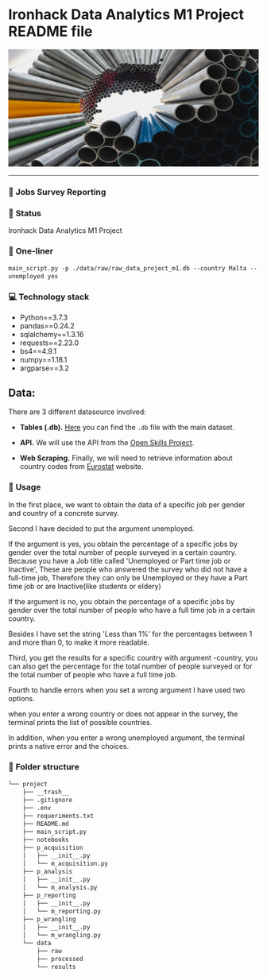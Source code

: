 # Ironhack Data Analytics M1 Project README file



![Image](notebooks/pipeline.jpg)

---



### :raising_hand: **Jobs Survey Reporting** 


### :baby: **Status**
Ironhack Data Analytics M1 Project

### :running: **One-liner**

```
main_script.py -p ./data/raw/raw_data_project_m1.db --country Malta --unemployed yes
```


### :computer: **Technology stack**

- Python==3.7.3
- pandas==0.24.2
- sqlalchemy==1.3.16
- requests==2.23.0
- bs4==4.9.1
- numpy==1.18.1
- argparse==3.2

## **Data:**

There are 3 different datasource involved:

- **Tables (.db).** [Here](http://www.potacho.com/files/ironhack/raw_data_project_m1.db) you can find the `.db` file with the main dataset.

- **API.** We will use the API from the [Open Skills Project](http://dataatwork.org/data/).  

- **Web Scraping.** Finally, we will need to retrieve information about country codes from [Eurostat](https://ec.europa.eu/eurostat/statistics-explained/index.php/Glossary:Country_codes) website.

### :see_no_evil: **Usage**

In the first place, we want to obtain the data of a specific job per gender and country of a concrete survey.

Second I have decided to put the argument unemployed.

If the argument is yes, you obtain the percentage of a specific jobs by gender over the total number of people surveyed in a certain country. Because you have a Job title called 'Unemployed or Part time job or Inactive', These are people who answered the survey who did not have a full-time job, Therefore they can only be Unemployed or they have a Part time job or are Inactive(like students or eldery)

If the argument is no, you obtain the percentage of a specific jobs by gender over the total number of people who have a full time job in a certain country. 

Besides I have set the string 'Less than 1%' for the percentages between 1 and more than 0, to make it more readable.

Third, you get the results for a specific country with argument -country, you can also get the percentage for the total number of people surveyed or for the total number of people who have a full time job.

Fourth to handle errors when you set a wrong argument I have used two options.

when you enter a wrong country or does not appear in the survey, the terminal prints the list of possible countries.

In addition, when you enter a wrong unemployed argument, the terminal prints a native error and the choices.

### :file_folder: **Folder structure**
```
└── project
    ├── __trash__
    ├── .gitignore
    ├── .env
    ├── requeriments.txt
    ├── README.md
    ├── main_script.py
    ├── notebooks
    ├── p_acquisition
    │   ├── __init__.py
    │   └── m_acquisition.py
    ├── p_analysis
    │   ├── __init__.py
    │   └── m_analysis.py
    ├── p_reporting
    │   ├── __init__.py
    │   └── m_reporting.py
    ├── p_wrangling
    │   ├── __init__.py
    │   └── m_wrangling.py
    └── data
        ├── raw
        ├── processed
        └── results
```




